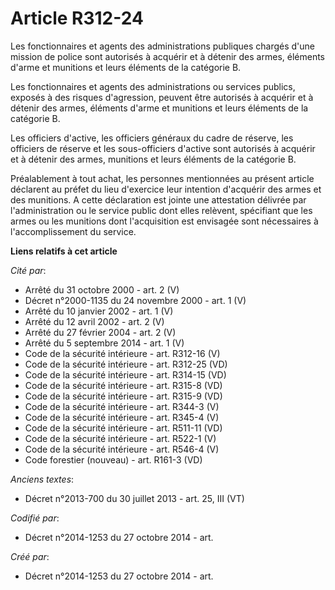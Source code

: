# Article R312-24

Les fonctionnaires et agents des administrations publiques chargés d'une mission de police sont autorisés à acquérir et à
détenir des armes, éléments d'arme et munitions et leurs éléments de la catégorie B.

Les fonctionnaires et agents des administrations ou services publics, exposés à des risques d'agression, peuvent être
autorisés à acquérir et à détenir des armes, éléments d'arme et munitions et leurs éléments de la catégorie B.

Les officiers d'active, les officiers généraux du cadre de réserve, les officiers de réserve et les sous-officiers d'active
sont autorisés à acquérir et à détenir des armes, munitions et leurs éléments de la catégorie B.

Préalablement à tout achat, les personnes mentionnées au présent article déclarent au préfet du lieu d'exercice leur
intention d'acquérir des armes et des munitions. A cette déclaration est jointe une attestation délivrée par l'administration
ou le service public dont elles relèvent, spécifiant que les armes ou les munitions dont l'acquisition est envisagée sont
nécessaires à l'accomplissement du service.

**Liens relatifs à cet article**

_Cité par_:

  - Arrêté du 31 octobre 2000 - art. 2 (V)
  - Décret n°2000-1135 du 24 novembre 2000 - art. 1 (V)
  - Arrêté du 10 janvier 2002 - art. 1 (V)
  - Arrêté du 12 avril 2002 - art. 2 (V)
  - Arrêté du 27 février 2004 - art. 2 (V)
  - Arrêté du 5 septembre 2014 - art. 1 (V)
  - Code de la sécurité intérieure - art. R312-16 (V)
  - Code de la sécurité intérieure - art. R312-25 (VD)
  - Code de la sécurité intérieure - art. R314-15 (VD)
  - Code de la sécurité intérieure - art. R315-8 (VD)
  - Code de la sécurité intérieure - art. R315-9 (VD)
  - Code de la sécurité intérieure - art. R344-3 (V)
  - Code de la sécurité intérieure - art. R345-4 (V)
  - Code de la sécurité intérieure - art. R511-11 (VD)
  - Code de la sécurité intérieure - art. R522-1 (V)
  - Code de la sécurité intérieure - art. R546-4 (V)
  - Code forestier (nouveau) - art. R161-3 (VD)

_Anciens textes_:

  - Décret n°2013-700 du 30 juillet 2013 - art. 25, III (VT)

_Codifié par_:

  - Décret n°2014-1253 du 27 octobre 2014 - art.

_Créé par_:

  - Décret n°2014-1253 du 27 octobre 2014 - art.
